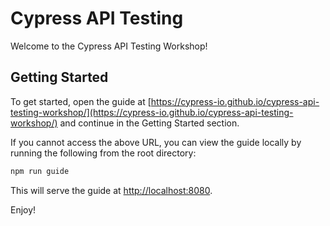 # Cypress API Testing

Welcome to the Cypress API Testing Workshop!

## Getting Started

To get started, open the guide at
[https://cypress-io.github.io/cypress-api-testing-workshop/](https://cypress-io.github.io/cypress-api-testing-workshop/)
and continue in the Getting Started section.

If you cannot access the above URL, you can view the guide locally by running
the following from the root directory:

```bash
npm run guide
```

This will serve the guide at [http://localhost:8080](http://localhost:8080).

Enjoy!
